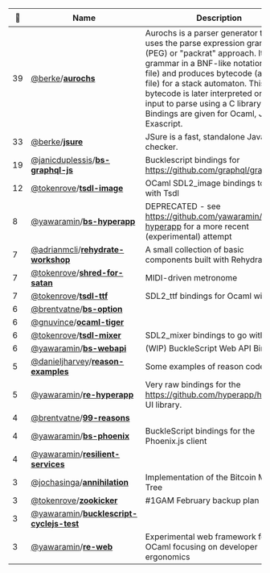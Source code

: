 |:star2: | Name | Description | 🌍|
|---|---|---|---|
|39|[@berke](https://github.com/berke)/[**aurochs**](https://github.com/berke/aurochs)|Aurochs is a parser generator that uses the parse expression grammar  (PEG) or "packrat" approach. It takes a grammar in a BNF-like notation (a .peg file) and produces bytecode (a .nog file) for a stack automaton. This bytecode is later interpreted on the input to parse using a C library. Bindings are given for Ocaml, Java and Exascript.|[:arrow_upper_right:](http://aurochs.fr/)|
|33|[@berke](https://github.com/berke)/[**jsure**](https://github.com/berke/jsure)|JSure is a fast, standalone Javascript checker.||
|19|[@janicduplessis](https://github.com/janicduplessis)/[**bs-graphql-js**](https://github.com/janicduplessis/bs-graphql-js)|Bucklescript bindings for https://github.com/graphql/graphql-js||
|12|[@tokenrove](https://github.com/tokenrove)/[**tsdl-image**](https://github.com/tokenrove/tsdl-image)|OCaml SDL2_image bindings to go with Tsdl||
|8|[@yawaramin](https://github.com/yawaramin)/[**bs-hyperapp**](https://github.com/yawaramin/bs-hyperapp)|DEPRECATED - see https://github.com/yawaramin/re-hyperapp for a more recent (experimental) attempt||
|7|[@adrianmcli](https://github.com/adrianmcli)/[**rehydrate-workshop**](https://github.com/adrianmcli/rehydrate-workshop)|A small collection of basic components built with Rehydrate 💧.||
|7|[@tokenrove](https://github.com/tokenrove)/[**shred-for-satan**](https://github.com/tokenrove/shred-for-satan)|MIDI-driven metronome||
|7|[@tokenrove](https://github.com/tokenrove)/[**tsdl-ttf**](https://github.com/tokenrove/tsdl-ttf)|SDL2_ttf bindings for Ocaml with Tsdl||
|6|[@brentvatne](https://github.com/brentvatne)/[**bs-option**](https://github.com/brentvatne/bs-option)|||
|6|[@gnuvince](https://github.com/gnuvince)/[**ocaml-tiger**](https://github.com/gnuvince/ocaml-tiger)|||
|6|[@tokenrove](https://github.com/tokenrove)/[**tsdl-mixer**](https://github.com/tokenrove/tsdl-mixer)|SDL2_mixer bindings to go with Tsdl||
|6|[@yawaramin](https://github.com/yawaramin)/[**bs-webapi**](https://github.com/yawaramin/bs-webapi)|(WIP) BuckleScript Web API Bindings||
|5|[@danieljharvey](https://github.com/danieljharvey)/[**reason-examples**](https://github.com/danieljharvey/reason-examples)|Some examples of reason code||
|5|[@yawaramin](https://github.com/yawaramin)/[**re-hyperapp**](https://github.com/yawaramin/re-hyperapp)|Very raw bindings for the https://github.com/hyperapp/hyperapp UI library.||
|4|[@brentvatne](https://github.com/brentvatne)/[**99-reasons**](https://github.com/brentvatne/99-reasons)|||
|4|[@yawaramin](https://github.com/yawaramin)/[**bs-phoenix**](https://github.com/yawaramin/bs-phoenix)|BuckleScript bindings for the Phoenix.js client||
|4|[@yawaramin](https://github.com/yawaramin)/[**resilient-services**](https://github.com/yawaramin/resilient-services)|||
|3|[@jochasinga](https://github.com/jochasinga)/[**annihilation**](https://github.com/jochasinga/annihilation)|Implementation of the Bitcoin Merkle Tree||
|3|[@tokenrove](https://github.com/tokenrove)/[**zookicker**](https://github.com/tokenrove/zookicker)|#1GAM February backup plan||
|3|[@yawaramin](https://github.com/yawaramin)/[**bucklescript-cyclejs-test**](https://github.com/yawaramin/bucklescript-cyclejs-test)|||
|3|[@yawaramin](https://github.com/yawaramin)/[**re-web**](https://github.com/yawaramin/re-web)|Experimental web framework for OCaml focusing on developer ergonomics||

